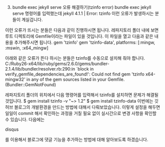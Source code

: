 3. bundle exec jekyll serve 오류 해결하기(tzinfo error)
bundle exec jekyll serve 명령어를 입력했는데
jekyll 4.1.1 | Error: tzinfo 이런 오류가 발생하시는 분들이 계실겁니다.

이런 오류가 뜨시는 분들은 다음과 같이 진행하시면 됩니다.
레파지토리 폴더 내에 보면 루트 디렉토리에 Gemfile이라는 파일이 있을 것입니다.
이 파일을 열고 다음과 같은 내용을 추가해주시면 됩니다.
gem 'tzinfo'
gem 'tzinfo-data', platforms: [:mingw, :mswin, :x64_mingw]

아래와 같은 오류가 뜬다 하시는 분들은 tzinfo를 수동으로 설치해 줘야 합니다.
C:/Ruby26-x64/lib/ruby/gems/2.6.0/gems/bundler-2.1.4/lib/bundler/resolver.rb:290:in `block in verify_gemfile_dependencies_are_found!': Could not find gem 'tzinfo x64-mingw32' in any of the gem sources listed in your Gemfile. (Bundler::GemNotFound)

레파지토리 폴더의 위치에서 다음 명령어를 입력해서 tzinfo를 설치하면 문제가 해결될 것입니다.
$ gem install tzinfo -v "~> 1.2"
$ gem install tzinfo-data
이번에는 깃 허브 블로그의 개발환경을 만드는 방법에 대해서 다뤄보았습니다. 이렇게 설정을 해두면 일일이 commit 해서 확인하는 과정을 거칠 필요 없이 실시간으로 변경 사항을 확인할 수 있습니다.
다음에는

disqus

를 이용해서 블로그에 댓글 기능을 추가하는 방법에 대해 알아보도록 하겠습니다.

